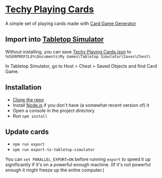 # [Techy Playing Cards][]

A simple set of playing cards made with [Card Game Generator][]

## Import into [Tabletop Simulator][]

Without installing, you can save [Techy Playing Cards.json][] to `%USERPROFILE%\Documents\My Games\Tabletop Simulator\Saves\Chest\`

<!-- If installed, you can just `npm run export-to-tabletop-simulator` -->

In Tabletop Simulator, go to Host > Chest > Saved Objects and find Card Game.


## Installation

* [Clone the repo][Cloning a repository]
* Install [Node.js][] if you don't have (a somewhat recent version of) it
* Open a console in the project directory
* Run `npm install`


## Update cards

* `npm run export`
* `npm run export-to-tabletop-simulator`

You can `set PARALLEL_EXPORT=ON` before running `export` to speed it up significantly if it's on a powerful enough machine.
(If it's not powerful enough it might freeze up the entire computer.)


[Techy Playing Cards]: http://1j01.github.io/techy-playing-cards/
[Techy Playing Cards.json]: https://raw.githubusercontent.com/1j01/techy-playing-cards/gh-pages/data/export/Techy%20Playing%20Cards.json
[Node.js]: https://nodejs.org/en/
[Tabletop Simulator]: http://store.steampowered.com/app/286160/
[Card Game Generator]: https://github.com/1j01/card-game-generator
[Cloning a repository]: https://help.github.com/articles/cloning-a-repository/
